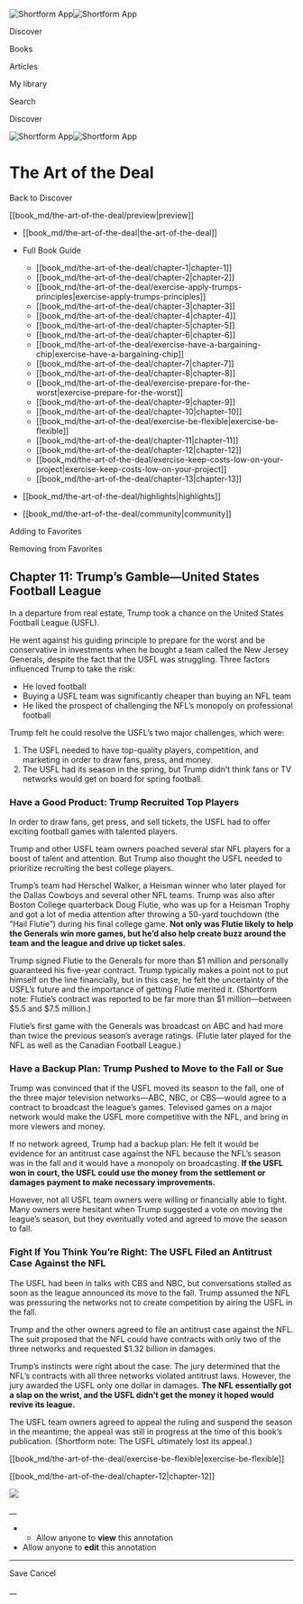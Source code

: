 ![Shortform App](/img/logo.36a2399e.svg)![Shortform App](/img/logo-dark.70c1b072.svg)

Discover

Books

Articles

My library

Search

Discover

![Shortform App](/img/logo.36a2399e.svg)![Shortform App](/img/logo-dark.70c1b072.svg)

# The Art of the Deal

Back to Discover

[[book_md/the-art-of-the-deal/preview|preview]]

  * [[book_md/the-art-of-the-deal|the-art-of-the-deal]]
  * Full Book Guide

    * [[book_md/the-art-of-the-deal/chapter-1|chapter-1]]
    * [[book_md/the-art-of-the-deal/chapter-2|chapter-2]]
    * [[book_md/the-art-of-the-deal/exercise-apply-trumps-principles|exercise-apply-trumps-principles]]
    * [[book_md/the-art-of-the-deal/chapter-3|chapter-3]]
    * [[book_md/the-art-of-the-deal/chapter-4|chapter-4]]
    * [[book_md/the-art-of-the-deal/chapter-5|chapter-5]]
    * [[book_md/the-art-of-the-deal/chapter-6|chapter-6]]
    * [[book_md/the-art-of-the-deal/exercise-have-a-bargaining-chip|exercise-have-a-bargaining-chip]]
    * [[book_md/the-art-of-the-deal/chapter-7|chapter-7]]
    * [[book_md/the-art-of-the-deal/chapter-8|chapter-8]]
    * [[book_md/the-art-of-the-deal/exercise-prepare-for-the-worst|exercise-prepare-for-the-worst]]
    * [[book_md/the-art-of-the-deal/chapter-9|chapter-9]]
    * [[book_md/the-art-of-the-deal/chapter-10|chapter-10]]
    * [[book_md/the-art-of-the-deal/exercise-be-flexible|exercise-be-flexible]]
    * [[book_md/the-art-of-the-deal/chapter-11|chapter-11]]
    * [[book_md/the-art-of-the-deal/chapter-12|chapter-12]]
    * [[book_md/the-art-of-the-deal/exercise-keep-costs-low-on-your-project|exercise-keep-costs-low-on-your-project]]
    * [[book_md/the-art-of-the-deal/chapter-13|chapter-13]]
  * [[book_md/the-art-of-the-deal/highlights|highlights]]
  * [[book_md/the-art-of-the-deal/community|community]]



Adding to Favorites 

Removing from Favorites 

## Chapter 11: Trump’s Gamble—United States Football League

In a departure from real estate, Trump took a chance on the United States Football League (USFL).

He went against his guiding principle to prepare for the worst and be conservative in investments when he bought a team called the New Jersey Generals, despite the fact that the USFL was struggling. Three factors influenced Trump to take the risk:

  * He loved football
  * Buying a USFL team was significantly cheaper than buying an NFL team
  * He liked the prospect of challenging the NFL’s monopoly on professional football 



Trump felt he could resolve the USFL’s two major challenges, which were:

  1. The USFL needed to have top-quality players, competition, and marketing in order to draw fans, press, and money.
  2. The USFL had its season in the spring, but Trump didn’t think fans or TV networks would get on board for spring football. 



### Have a Good Product: Trump Recruited Top Players

In order to draw fans, get press, and sell tickets, the USFL had to offer exciting football games with talented players.

Trump and other USFL team owners poached several star NFL players for a boost of talent and attention. But Trump also thought the USFL needed to prioritize recruiting the best college players.

Trump’s team had Herschel Walker, a Heisman winner who later played for the Dallas Cowboys and several other NFL teams. Trump was also after Boston College quarterback Doug Flutie, who was up for a Heisman Trophy and got a lot of media attention after throwing a 50-yard touchdown (the “Hail Flutie”) during his final college game. **Not only was Flutie likely to help the Generals win more games, but he’d also help create buzz around the team and the league and drive up ticket sales.**

Trump signed Flutie to the Generals for more than $1 million and personally guaranteed his five-year contract. Trump typically makes a point not to put himself on the line financially, but in this case, he felt the uncertainty of the USFL’s future and the importance of getting Flutie merited it. (Shortform note: Flutie’s contract was reported to be far more than $1 million—between $5.5 and $7.5 million.)

Flutie’s first game with the Generals was broadcast on ABC and had more than twice the previous season’s average ratings. (Flutie later played for the NFL as well as the Canadian Football League.)

### Have a Backup Plan: Trump Pushed to Move to the Fall or Sue

Trump was convinced that if the USFL moved its season to the fall, one of the three major television networks—ABC, NBC, or CBS—would agree to a contract to broadcast the league’s games. Televised games on a major network would make the USFL more competitive with the NFL, and bring in more viewers and money.

If no network agreed, Trump had a backup plan: He felt it would be evidence for an antitrust case against the NFL because the NFL’s season was in the fall and it would have a monopoly on broadcasting. **If the USFL won in court, the USFL could use the money from the settlement or damages payment to make necessary improvements.**

However, not all USFL team owners were willing or financially able to fight. Many owners were hesitant when Trump suggested a vote on moving the league’s season, but they eventually voted and agreed to move the season to fall.

### Fight If You Think You’re Right: The USFL Filed an Antitrust Case Against the NFL

The USFL had been in talks with CBS and NBC, but conversations stalled as soon as the league announced its move to the fall. Trump assumed the NFL was pressuring the networks not to create competition by airing the USFL in the fall.

Trump and the other owners agreed to file an antitrust case against the NFL. The suit proposed that the NFL could have contracts with only two of the three networks and requested $1.32 billion in damages.

Trump’s instincts were right about the case: The jury determined that the NFL’s contracts with all three networks violated antitrust laws. However, the jury awarded the USFL only one dollar in damages. **The NFL essentially got a slap on the wrist, and the USFL didn’t get the money it hoped would revive its league.**

The USFL team owners agreed to appeal the ruling and suspend the season in the meantime; the appeal was still in progress at the time of this book’s publication. (Shortform note: The USFL ultimately lost its appeal.)

[[book_md/the-art-of-the-deal/exercise-be-flexible|exercise-be-flexible]]

[[book_md/the-art-of-the-deal/chapter-12|chapter-12]]

![](https://bat.bing.com/action/0?ti=56018282&Ver=2&mid=3323d0bf-66b0-44a1-85da-83c8d61a03a6&sid=1711133063fa11eebdec89a8b8ae3bbc&vid=171147a063fa11eea7440fcfeb230d96&vids=0&msclkid=N&pi=0&lg=en-US&sw=800&sh=600&sc=24&nwd=1&tl=Shortform%20%7C%20Book&p=https%3A%2F%2Fwww.shortform.com%2Fapp%2Fbook%2Fthe-art-of-the-deal%2Fchapter-11&r=&lt=364&evt=pageLoad&sv=1&rn=194800)

__

  *   * Allow anyone to **view** this annotation
  * Allow anyone to **edit** this annotation



* * *

Save Cancel

__



